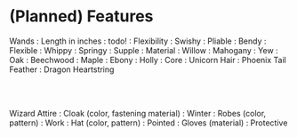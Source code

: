 # (Planned) Features
Wands
	: Length in inches
		: todo!
	: Flexibility
		: Swishy
		: Pliable
		: Bendy
		: Flexible
		: Whippy
		: Springy
		: Supple
	: Material
		: Willow
		: Mahogany
		: Yew
		: Oak
		: Beechwood
		: Maple
		: Ebony
		: Holly
	: Core
		: Unicorn Hair
		: Phoenix Tail Feather
		: Dragon Heartstring


<br><br>

Wizard Attire
	: Cloak (color, fastening material)
		: Winter
	: Robes (color, pattern)
		: Work
	: Hat (color, pattern)
		: Pointed
	: Gloves (material)
		: Protective
